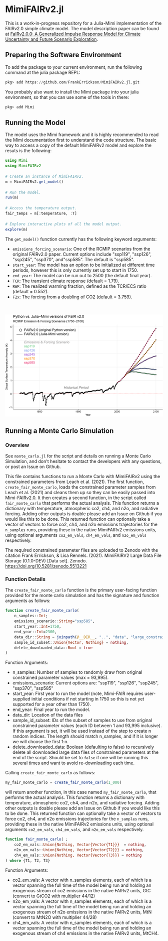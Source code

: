 # MimiFAIRv2.jl

This is a work-in-progress repository for a Julia-Mimi implementation of the FAIRv2.0 simple climate model. The model description paper can be found at [FaIRv2.0.0: A Generalized Impulse Response Model for Climate Uncertainty and Future Scenario Exploration](https://gmd.copernicus.org/articles/14/3007/2021/gmd-14-3007-2021.html). 

## Preparing the Software Environment

To add the package to your current environment, run the following command at the julia package REPL:

```julia
pkg> add https://github.com/FrankErrickson/MimiFAIRv2.jl.git
```

You probably also want to install the Mimi package into your julia environment, so that you can use some of the tools in there:

```julia
pkg> add Mimi
```

## Running the Model

The model uses the Mimi framework and it is highly recommended to read the Mimi  documentation first to understand the code structure. The basic way to access a copy of the default MimiFAIRv2 model and explore the resuts is the following:

```julia
using Mimi 
using MimiFAIRv2

# Create an instance of MimiFAIRv2.
m = MimiFAIRv2.get_model() 

# Run the model.
run(m)

# Access the temperature output.
fair_temps = m[:temperature, :T]

# Explore interactive plots of all the model output.
explore(m)
```

The `get_model()` function currently has the following keyword arguments:  

* `emissions_forcing_scenario`: One of the RCMIP scenarios from the original FAIRv2.0 paper. Current options include "ssp119", "ssp126", "ssp245", "ssp370", and"ssp585". The default is "ssp585".  
* `start_year`: The model has an option to be initialized at different time periods, however this is only currently set up to start in 1750.
* `end_year`: The model can be run out to 2500 (the default final year).  
* `TCR`: The transient climate response (default = 1.79).  
* `RWF`: The realized warming fraction, defined as the TCR/ECS ratio (default = 0.552).  
* `F2x`: The forcing from a doubling of CO2 (default = 3.759).  

\
\
![Python vs. Julia temperature comparison](https://github.com/FrankErrickson/MimiFAIRv2.jl/blob/main/Python_Mimi_FAIR2_temperature_comparison.png)

## Running a Monte Carlo Simulation

### Overview

See `monte_carlo.jl` for the script and details on running a Monte Carlo Simulation, and don't hesitate to contact the developers with any questions, or post an Issue on Github.

This file contains functions to run a Monte Carlo with MimiFAIRv2 using the constrained parameters from Leach et al. (2021). The first function, `create_fair_monte_carlo`, loads the constrained parameter samples from Leach et al. (2021) and cleans them up so they can be easily passed into Mimi-FAIRv2.0. It then creates a second function, in the script called `fair_monte_carlo` that performs the actual analysis. This function returns a dictionary with temperature, atmospheric co2, ch4, and n2o, and radiative forcing. Adding other outputs is doable please add an Issue on Github if you would like this to be done. This returned function can optionally take
a vector of vectors to force co2, ch4, and n2o emissions trajectories for the `n_samples` runs, providing these in the native MimiFAIRv2 emissions units, using optional arguments `co2_em_vals`, `ch4_em_vals`, and `n2o_em_vals` respectively. 

The required constrained parameter files are uploaded to Zenodo with the citation Frank Errickson, & Lisa Rennels. (2021). MimiFAIRV2 Large Data File Storage (0.1.0-DEV) [Data set]. Zenodo. https://doi.org/10.5281/zenodo.5513221

### Function Details

The `create_fair_monte_carlo` function is the primary user-facing function provided for the monte carlo simulation and has the signature and function arguments as follows:

```julia
function create_fair_monte_carlo(
    n_samples::Int; 
    emissions_scenario::String="ssp585", 
    start_year::Int=1750, 
    end_year::Int=2300, 
    data_dir::String = joinpath(@__DIR__, "..", "data", "large_constrained_parameter_files"),
    sample_id_subset::Union{Vector, Nothing} = nothing,
    delete_downloaded_data::Bool = true
)
```

Function Arguments:

- n_samples: Number of samples to randomly draw from original constrained parameter values (max = 93,995).
- emissions_scenario: Current options are: "ssp119", "ssp126", "ssp245", "ssp370", "ssp585"
- start_year: First year to run the model (note, Mimi-FAIR requires user-supplied initial conditions if not starting in 1750 so this is not yet supported for a year other than 1750).
- end_year: Final year to run the model.
- data_dir: Location of the data files
- sample_id_subset: IDs of the subset of samples to use from original constrained parameter values (each ID between 1 and 93,995  inclusive). If this argument is set, it will be used instead of the step to create n random indices. The length  should match n_samples, and if it is longer we will choose the first 1:n.
- delete_downloaded_data: Boolean (defaulting to false) to recursively delete all downloaded large data files of constrained parameters at the end of the script.  Should be set to `false` if one will be running this several times and want to avoid re-downloading each time.

Calling `create_fair_monte_carlo` as follows:

```julia
my_fair_monte_carlo = create_fair_monte_carlo(1_000)
```

will return another function, in this case named `my_fair_monte_carlo`, that performs the actual analysis. This function returns a dictionary with temperature, atmospheric co2, ch4, and n2o, and radiative forcing. Adding other outputs is doable please add an Issue on Github if you would like this to be done. This returned function can optionally take a vector of vectors to force co2, ch4, and n2o emissions trajectories for the `n_samples` runs, providing these in the native MimiFAIRv2 emissions units, using optional arguments `co2_em_vals`, `ch4_em_vals`, and `n2o_em_vals` respectively. 

```julia
function fair_monte_carlo( ; 
    co2_em_vals::Union{Nothing, Vector{Vector{T1}}}  = nothing,
    n2o_em_vals::Union{Nothing, Vector{Vector{T2}}} = nothing,
    ch4_em_vals::Union{Nothing, Vector{Vector{T3}}} = nothing
) where {T1, T2, T3}
```

Function Arguments: 

- co2_em_vals: A vector with n_samples elements, each of which is a vector spanning the full time of the model being run and holding an exogenous stream of co2 emissions in the native FAIRv2 units, GtC (convert to GtCO2 with multiplier 44/12)
- n2o_em_vals: A vector with n_samples elements, each of which is a vector spanning the full time of the model being run and holding an exogenous stream of n2o emissions in the native FAIRv2 units, MtN (convert to MtN2O with multiplier 44/28)
- ch4_em_vals: A vector with n_samples elements, each of which is a vector spanning the full time of the model being run and holding an exogenous stream of ch4 emissions in the native FAIRv2 units, MtCH4.
